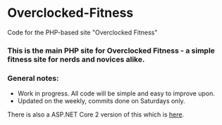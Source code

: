 # Overclocked-Fitness
Code for the PHP-based site "Overclocked Fitness"

<h3>This is the main PHP site for <b>Overclocked Fitness</b> - a simple fitness site for nerds and novices alike.</h3>
<h3>General notes:</h3>
<ul><li>Work in progress.  All code will be simple and easy to improve upon.</li>
<li>Updated on the weekly, commits done on Saturdays only.</li>
</ul>

There is also a ASP.NET Core 2 version of this which is [here](https://github.com/tonytornado/OverclockedRazorZero).
